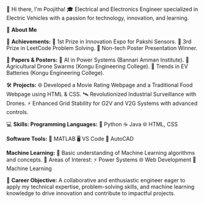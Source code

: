 👋 Hi there, I'm Poojitha!
🎓 Electrical and Electronics Engineer specialized in Electric Vehicles with a passion for technology, innovation, and learning.

🚀 **About Me**

🌟 **Achievements:**
🥇 1st Prize in Innovation Expo for Pakshi Sensors.
🥉 3rd Prize in LeetCode Problem Solving.
🥉 Non-tech Poster Presentation Winner.

📜 **Papers & Posters:**
🧠 AI in Power Systems (Bannari Amman Institute).
🚜 Agricultural Drone Swarms (Kongu Engineering College).
🔋 Trends in EV Batteries (Kongu Engineering College).

🛠 **Projects:**
🌐 Developed a Movie Rating Webpage and a Traditional Food Webpage using HTML & CSS.
🛰 Revolutionized Industrial Surveillance with Drones.
⚡ Enhanced Grid Stability for G2V and V2G Systems with advanced controls.

💻 **Skills:
Programming Languages:**
🐍 Python
☕ Java
🌐 HTML, CSS

**Software Tools:**
🔢 MATLAB
🖥 VS Code
📐 AutoCAD

**Machine Learning:**
🤖 Basic understanding of Machine Learning algorithms and concepts.
🌱 Areas of Interest:
⚡ Power Systems
🌐 Web Development
🤖 Machine Learning

🎯 **Career Objective:**
A collaborative and enthusiastic engineer eager to apply my technical expertise, problem-solving skills, and machine learning knowledge to drive innovation and contribute to impactful projects.

